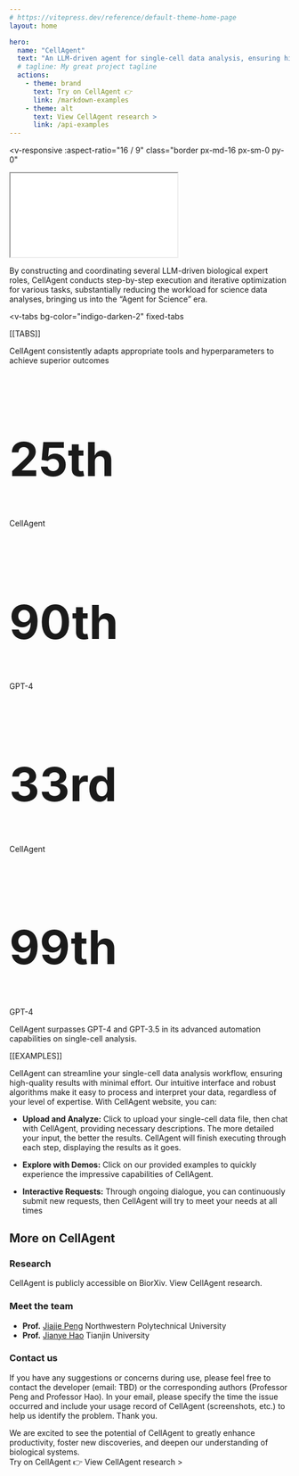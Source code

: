 ```yaml
---
# https://vitepress.dev/reference/default-theme-home-page
layout: home

hero:
  name: "CellAgent"
  text: "An LLM-driven agent for single-cell data analysis, ensuring high-quality results with minimal effort."
  # tagline: My great project tagline
  actions:
    - theme: brand
      text: Try on CellAgent 👉
      link: /markdown-examples
    - theme: alt
      text: View CellAgent research >
      link: /api-examples
---
```

<v-responsive
  :aspect-ratio="16 / 9"
  class="border px-md-16 px-sm-0 py-0"
>
  <iframe
    src="//player.bilibili.com/player.html?isOutside=true&aid=112613522411165&bvid=BV1dVGoeCEQ4&cid=500001581492325&p=1"
    scrolling="no"
    allowfullscreen="true"
    class="h-100 w-100 border-0"
  ></iframe>
</v-responsive>

By constructing and coordinating several LLM-driven biological expert roles,
CellAgent conducts step-by-step execution and iterative optimization for various
tasks, substantially reducing the workload for science data analyses, bringing
us into the “Agent for Science” era.

<v-tabs
  bg-color="indigo-darken-2"
  fixed-tabs
>
  <v-tab text="Option"></v-tab>

  <v-tab text="Another Option"></v-tab>
</v-tabs>
[[TABS]]

CellAgent consistently adapts appropriate tools and hyperparameters to achieve
superior outcomes

<v-container class="mb-6 py-0 px-8">
  <v-row>
    <v-col>
      <v-card
        title="Uniform Bar Exam"
        variant="plain"
      >
        <v-card-text class="py-0 mt-4">
          <v-container class="px-0 py-2">
            <v-row no-gutters>
              <v-col>
                <h1 style="font-size:84px">25th</h1>
                <p>CellAgent</p>
              </v-col>
              <v-col class="text-light-green">
                <h1 style="font-size:84px">90th</h1>
                <p>GPT-4</p>
              </v-col>
            </v-row>
          </v-container>
        </v-card-text>
      </v-card>
    </v-col>
    <v-col>
      <v-card
        title="Biology Olympiad"
        variant="plain"
      >
        <v-card-text class="py-0 mt-4">
          <v-container class="px-0 py-2">
            <v-row no-gutters>
              <v-col>
                <h1 style="font-size:84px">33rd</h1>
                <p>CellAgent</p>
              </v-col>
              <v-col class="text-light-green">
                <h1 style="font-size:84px">99th</h1>
                <p>GPT-4</p>
              </v-col>
            </v-row>
          </v-container>
        </v-card-text>
      </v-card>
    </v-col>
  </v-row>
</v-container>

CellAgent surpasses GPT-4 and GPT-3.5 in its advanced automation capabilities on
single-cell analysis.

[[EXAMPLES]]

CellAgent can streamline your single-cell data analysis workflow, ensuring
high-quality results with minimal effort. Our intuitive interface and robust
algorithms make it easy to process and interpret your data, regardless of your
level of expertise. With CellAgent website, you can:

<div class="mx-16 px-16">

* **Upload and Analyze:** Click to upload your single-cell data file, then chat
with CellAgent, providing necessary descriptions. The more detailed your input,
the better the results. CellAgent will finish executing through each step,
displaying the results as it goes.

* **Explore with Demos:** Click on our provided examples to quickly experience the impressive capabilities of CellAgent.
* **Interactive Requests:** Through ongoing dialogue, you can continuously submit new requests, then CellAgent will try to meet your needs at all times
</div>


## More on CellAgent

### Research

CellAgent is publicly accessible on BiorXiv. View CellAgent research.

### Meet the team

<div class="mx-16 px-16">

- **Prof.** [Jiajie Peng](https://github.com) Northwestern Polytechnical University
- **Prof.** [Jianye Hao](https://github.com) Tianjin University
</div>

### Contact us

If you have any suggestions or concerns during use, please feel free to contact
the developer (email: TBD) or the corresponding authors (Professor Peng and
Professor Hao). In your email, please specify the time the issue occurred and
include your usage record of CellAgent (screenshots, etc.) to help us identify
the problem. Thank you.

<v-sheet class="mt-8 d-flex align-center justify-center flex-wrap text-center mx-auto pa-16 bg-grey-darken-4" elevation="4" max-width="800" width="100%">
  <div class="text-h5 font-weight-medium mb-8">
We are excited to see the potential of CellAgent to greatly enhance productivity,
foster new discoveries, and deepen our understanding of biological systems.
  </div>
  <v-btn rounded>Try on CellAgent 👉</v-btn>
  <v-btn variant="plain">View CellAgent research ></v-btn>
</v-sheet>
